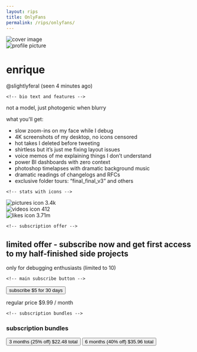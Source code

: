```yaml
---
layout: rips
title: OnlyFans
permalink: /rips/onlyfans/
---
```


<div class="w-full max-w-full sm:max-w-lg lg:max-w-xl mx-auto bg-white shadow-md rounded-lg overflow-hidden mt-2">
  <!-- cover image -->
  <img src="/assets/parodies/onlyfans/cover-image.jpg" alt="cover image" class="w-full h-40 object-cover">

  <div class="px-6 py-4">
    <!-- profile picture -->
    <div class="flex -mt-12">
      <img src="/assets/images/of-cat-cover.png.jpg" alt="profile picture" class="w-24 h-24 rounded-full border-4 border-white shadow-lg">
    </div>


  <div class="mt-2">
      <h1 class="text-xl font-semibold">enrique</h1>
      <div class="mt-1 text-gray-500 text-sm flex items-baseline space-x-2">
        <span>@slightlyferal</span>
        <span class="text-xs">(seen 4 minutes ago)</span>
      </div>
    </div>

    <!-- bio text and features -->
  <p class="mt-4 text-sm text-gray-700">not a model, just photogenic when blurry</p>
    <p class="mt-4 font-semibold text-gray-800">what you'll get:</p>
    <ul class="list-disc list-inside text-sm text-gray-700 space-y-1">
      <li>slow zoom-ins on my face while I debug</li>
      <li>4K screenshots of my desktop, no icons censored</li>
      <li>hot takes I deleted before tweeting</li>
      <li>shirtless but it’s just me fixing layout issues</li>
      <li>voice memos of me explaining things I don’t understand</li>
      <li>power BI dashboards with zero context</li>
      <li>photoshop timelapses with dramatic background music</li>
      <li>dramatic readings of changelogs and RFCs</li>
      <li>exclusive folder tours: “final_final_v3” and others</li>
    </ul>

    <!-- stats with icons -->
  <div class="mt-6 flex justify-around text-center">
      <div class="flex items-center space-x-1">
        <img src="/assets/parodies/onlyfans/picture-icon.svg" alt="pictures icon" class="w-5 h-5">
        <span class="font-bold">3.4k</span>
      </div>
      <div class="flex items-center space-x-1">
        <img src="/assets/parodies/onlyfans/video-icon.svg" alt="videos icon" class="w-5 h-5">
        <span class="font-bold">412</span>
      </div>
      <div class="flex items-center space-x-1">
        <img src="/assets/parodies/onlyfans/heart-icon.svg" alt="likes icon" class="w-5 h-5">
        <span class="font-bold">3.71m</span>
      </div>
    </div>

    <!-- subscription offer -->
  <div class="mt-6 bg-gradient-to-r from-indigo-100 via-purple-100 to-pink-100 p-4 rounded-md">
      <h2 class="font-semibold text-gray-800">limited offer - subscribe now and get first access to my half-finished side projects</h2>
      <p class="text-sm text-gray-600 mt-1">only for debugging enthusiasts (limited to 10)</p>
    </div>

    <!-- main subscribe button -->
  <div class="mt-6">
      <button class="w-full py-2 px-4 rounded-lg font-semibold bg-gradient-to-r from-indigo-500 via-purple-600 to-pink-500 text-white flex justify-between">
        <span>subscribe</span>
        <span>$5 for 30 days</span>
      </button>
      <p class="text-right text-xs text-gray-500 mt-1">regular price $9.99 / month</p>
    </div>

    <!-- subscription bundles -->
  <div class="mt-8">
      <h3 class="text-lg font-semibold">subscription bundles</h3>
      <div class="mt-4 space-y-2">
        <button class="w-full py-2 px-4 rounded-lg font-semibold bg-gradient-to-r from-indigo-500 via-purple-600 to-pink-500 text-white flex justify-between">
          <span>3 months (25% off)</span>
          <span>$22.48 total</span>
        </button>
        <button class="w-full py-2 px-4 rounded-lg font-semibold bg-gradient-to-r from-indigo-500 via-purple-600 to-pink-500 text-white flex justify-between">
          <span>6 months (40% off)</span>
          <span>$35.96 total</span>
        </button>
      </div>
    </div>
  </div>
</div>
